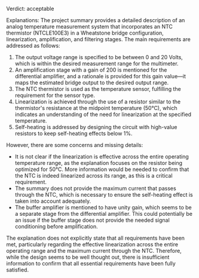 Verdict: acceptable

Explanations: 
The project summary provides a detailed description of an analog temperature measurement system that incorporates an NTC thermistor (NTCLE100E3) in a Wheatstone bridge configuration, linearization, amplification, and filtering stages. The main requirements are addressed as follows:

1. The output voltage range is specified to be between 0 and 20 Volts, which is within the desired measurement range for the multimeter.
2. An amplification stage with a gain of 200 is mentioned for the differential amplifier, and a rationale is provided for this gain value—it maps the estimated bridge output to the desired output range.
3. The NTC thermistor is used as the temperature sensor, fulfilling the requirement for the sensor type.
4. Linearization is achieved through the use of a resistor similar to the thermistor's resistance at the midpoint temperature (50°C), which indicates an understanding of the need for linearization at the specified temperature.
5. Self-heating is addressed by designing the circuit with high-value resistors to keep self-heating effects below 1%.

However, there are some concerns and missing details:

- It is not clear if the linearization is effective across the entire operating temperature range, as the explanation focuses on the resistor being optimized for 50°C. More information would be needed to confirm that the NTC is indeed linearized across its range, as this is a critical requirement.
- The summary does not provide the maximum current that passes through the NTC, which is necessary to ensure the self-heating effect is taken into account adequately.
- The buffer amplifier is mentioned to have unity gain, which seems to be a separate stage from the differential amplifier. This could potentially be an issue if the buffer stage does not provide the needed signal conditioning before amplification.

The explanation does not explicitly state that all requirements have been met, particularly regarding the effective linearization across the entire operating range and the maximum current through the NTC. Therefore, while the design seems to be well thought out, there is insufficient information to confirm that all essential requirements have been fully satisfied.